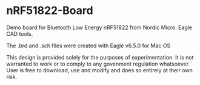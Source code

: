 nRF51822-Board
==============

Demo board for Bluetooth Low Energy nRF51822 from Nordic Micro. Eagle CAD tools.

The .brd and .sch files were created with Eagle v6.5.0 for Mac OS

This design is provided solely for the purposes of experimentation.
It is not warranted to work or to comply to any govenment regulation whatsoever.
User is free to download, use and modify and does so entirely at their own risk.
